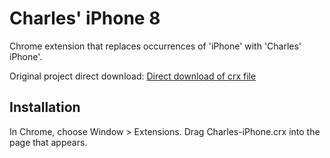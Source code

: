 Charles' iPhone 8
=============

Chrome extension that replaces occurrences of 'iPhone' with 'Charles' iPhone'.

Original project direct download:
[Direct download of crx file](https://github.com/SmartestDoge/Charles-iPhone-5)


Installation
------------

In Chrome, choose Window > Extensions.  Drag Charles-iPhone.crx into the page that appears.
